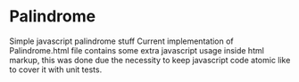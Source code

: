 # Palindrome
Simple javascript palindrome stuff
Current implementation of Palindrome.html file contains some extra javascript usage inside html markup,
this was done due the necessity to keep javascript code atomic like to cover it with unit tests. 
